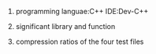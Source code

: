1. programming languae:C++
   IDE:Dev-C++

2. significant library and function

3. compression ratios of the four test files

